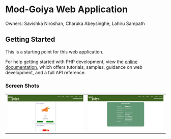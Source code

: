 # Mod-Goiya Web Application

Owners: Savishka Niroshan, Charuka Abeysinghe, Lahiru Sampath 

## Getting Started

This is a starting point for this web application.

For help getting started with PHP development, view the
[online documentation](https://www.php.net/), which offers tutorials,
samples, guidance on web development, and a full API reference.

### Screen Shots
<table>
    <tr>
        <td> <img src="screenshots/1.png" alt="text" width="600"/> </td>
        <td> <img src="screenshots/2.png" alt="text" width="600"/> </td>
    </tr>
</table>